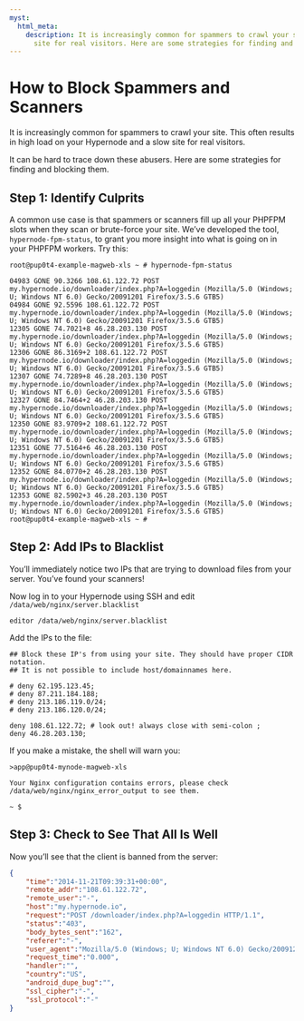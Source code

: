 ```yaml
---
myst:
  html_meta:
    description: It is increasingly common for spammers to crawl your site and a slow
      site for real visitors. Here are some strategies for finding and blocking them.
---
```


<!-- source: https://support.hypernode.com/en/support/solutions/articles/48001165533-how-to-block-spammers-and-scanners/ -->

# How to Block Spammers and Scanners

It is increasingly common for spammers to crawl your site. This often results in high load on your Hypernode and a slow site for real visitors.

It can be hard to trace down these abusers. Here are some strategies for finding and blocking them.

## Step 1: Identify Culprits

A common use case is that spammers or scanners fill up all your PHPFPM slots when they scan or brute-force your site. We’ve developed the tool, `hypernode-fpm-status`, to grant you more insight into what is going on in your PHPFPM workers. Try this:

```nginx
root@pup0t4-example-magweb-xls ~ # hypernode-fpm-status

04983 GONE 90.3266 108.61.122.72 POST my.hypernode.io/downloader/index.php?A=loggedin (Mozilla/5.0 (Windows; U; Windows NT 6.0) Gecko/20091201 Firefox/3.5.6 GTB5)
04984 GONE 92.5596 108.61.122.72 POST my.hypernode.io/downloader/index.php?A=loggedin (Mozilla/5.0 (Windows; U; Windows NT 6.0) Gecko/20091201 Firefox/3.5.6 GTB5)
12305 GONE 74.7021+8 46.28.203.130 POST my.hypernode.io/downloader/index.php?A=loggedin (Mozilla/5.0 (Windows; U; Windows NT 6.0) Gecko/20091201 Firefox/3.5.6 GTB5)
12306 GONE 86.3169+2 108.61.122.72 POST my.hypernode.io/downloader/index.php?A=loggedin (Mozilla/5.0 (Windows; U; Windows NT 6.0) Gecko/20091201 Firefox/3.5.6 GTB5)
12307 GONE 74.7289+8 46.28.203.130 POST my.hypernode.io/downloader/index.php?A=loggedin (Mozilla/5.0 (Windows; U; Windows NT 6.0) Gecko/20091201 Firefox/3.5.6 GTB5)
12327 GONE 84.7464+2 46.28.203.130 POST my.hypernode.io/downloader/index.php?A=loggedin (Mozilla/5.0 (Windows; U; Windows NT 6.0) Gecko/20091201 Firefox/3.5.6 GTB5)
12350 GONE 83.9709+2 108.61.122.72 POST my.hypernode.io/downloader/index.php?A=loggedin (Mozilla/5.0 (Windows; U; Windows NT 6.0) Gecko/20091201 Firefox/3.5.6 GTB5)
12351 GONE 77.5164+6 46.28.203.130 POST my.hypernode.io/downloader/index.php?A=loggedin (Mozilla/5.0 (Windows; U; Windows NT 6.0) Gecko/20091201 Firefox/3.5.6 GTB5)
12352 GONE 84.0770+2 46.28.203.130 POST my.hypernode.io/downloader/index.php?A=loggedin (Mozilla/5.0 (Windows; U; Windows NT 6.0) Gecko/20091201 Firefox/3.5.6 GTB5)
12353 GONE 82.5902+3 46.28.203.130 POST my.hypernode.io/downloader/index.php?A=loggedin (Mozilla/5.0 (Windows; U; Windows NT 6.0) Gecko/20091201 Firefox/3.5.6 GTB5)
root@pup0t4-example-magweb-xls ~ #
```

## Step 2: Add IPs to Blacklist

You’ll immediately notice two IPs that are trying to download files from your server. You’ve found your scanners!

Now log in to your Hypernode using SSH and edit `/data/web/nginx/server.blacklist`

```nginx
editor /data/web/nginx/server.blacklist
```

Add the IPs to the file:

```nginx
## Block these IP's from using your site. They should have proper CIDR notation.
## It is not possible to include host/domainnames here.

# deny 62.195.123.45;
# deny 87.211.184.188;
# deny 213.186.119.0/24;
# deny 213.186.120.0/24;

deny 108.61.122.72; # look out! always close with semi-colon ;
deny 46.28.203.130;
```

If you make a mistake, the shell will warn you:

```nginx
>app@pup0t4-mynode-magweb-xls

Your Nginx configuration contains errors, please check
/data/web/nginx/nginx_error_output to see them.

~ $
```

## Step 3: Check to See That All Is Well

Now you’ll see that the client is banned from the server:

```json
{
    "time":"2014-11-21T09:39:31+00:00",
    "remote_addr":"108.61.122.72",
    "remote_user":"-",
    "host":"my.hypernode.io",
    "request":"POST /downloader/index.php?A=loggedin HTTP/1.1",
    "status":"403",
    "body_bytes_sent":"162",
    "referer":"-",
    "user_agent":"Mozilla/5.0 (Windows; U; Windows NT 6.0) Gecko/20091201 Firefox/3.5.6 GTB5",
    "request_time":"0.000",
    "handler":"",
    "country":"US",
    "android_dupe_bug":"",
    "ssl_cipher":"-",
    "ssl_protocol":"-"
}
```
